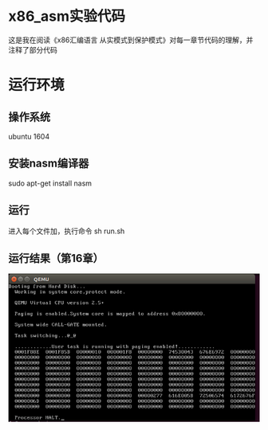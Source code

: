 # x86_asm实验代码
这是我在阅读《x86汇编语言  从实模式到保护模式》对每一章节代码的理解，并注释了部分代码

# 运行环境
## 操作系统
ubuntu 1604 

## 安装nasm编译器
sudo apt-get install nasm

## 运行
进入每个文件加，执行命令 sh run.sh

## 运行结果（第16章）
![avatar](https://github.com/liweijieatcs/x86_asm/blob/master/c16/c16.png)
